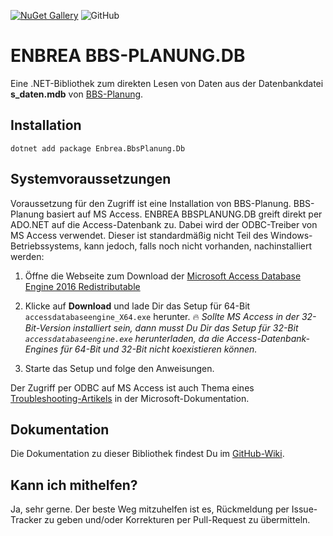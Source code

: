 [![NuGet Gallery](https://img.shields.io/badge/NuGet%20Gallery-enbrea.bbsplanung.db-blue.svg)](https://www.nuget.org/packages/Enbrea.BbsPlanung.Db/)
![GitHub](https://img.shields.io/github/license/stuebersystems/enbrea.bbsplanung.db)

# ENBREA BBS-PLANUNG.DB

Eine .NET-Bibliothek zum direkten Lesen von Daten aus der Datenbankdatei **s_daten.mdb** von [BBS-Planung](https://wordpress.nibis.de/bbsplan).

## Installation

```
dotnet add package Enbrea.BbsPlanung.Db
```

## Systemvoraussetzungen

Voraussetzung für den Zugriff ist eine Installation von BBS-Planung. BBS-Planung basiert auf MS Access. ENBREA BBSPLANUNG.DB greift direkt per ADO.NET auf die Access-Datenbank zu. Dabei wird der ODBC-Treiber von MS Access verwendet. Dieser ist standardmäßig nicht Teil des Windows-Betriebssystems, kann jedoch, falls noch nicht vorhanden, nachinstalliert werden:

1. Öffne die Webseite zum Download der [Microsoft Access Database Engine 2016 Redistributable](https://www.microsoft.com/en-us/download/details.aspx?id=54920)

2. Klicke auf **Download** und lade Dir das Setup für 64-Bit `accessdatabaseengine_X64.exe` herunter. :fire: *Sollte MS Access in der 32-Bit-Version installiert sein, dann musst Du Dir das Setup für 32-Bit `accessdatabaseengine.exe` herunterladen, da die Access-Datenbank-Engines für 64-Bit und 32-Bit nicht koexistieren können.*

3. Starte das Setup und folge den Anweisungen.

Der Zugriff per ODBC auf MS Access ist auch Thema eines [Troubleshooting-Artikels](https://docs.microsoft.com/de-de/office/troubleshoot/access/cannot-use-odbc-or-oledb) in der Microsoft-Dokumentation.

## Dokumentation

Die Dokumentation zu dieser Bibliothek findest Du im [GitHub-Wiki](https://github.com/enbrea/enbrea.bbsplanung.db/wiki).

## Kann ich mithelfen?

Ja, sehr gerne. Der beste Weg mitzuhelfen ist es, Rückmeldung per Issue-Tracker zu geben und/oder Korrekturen per Pull-Request zu übermitteln.

